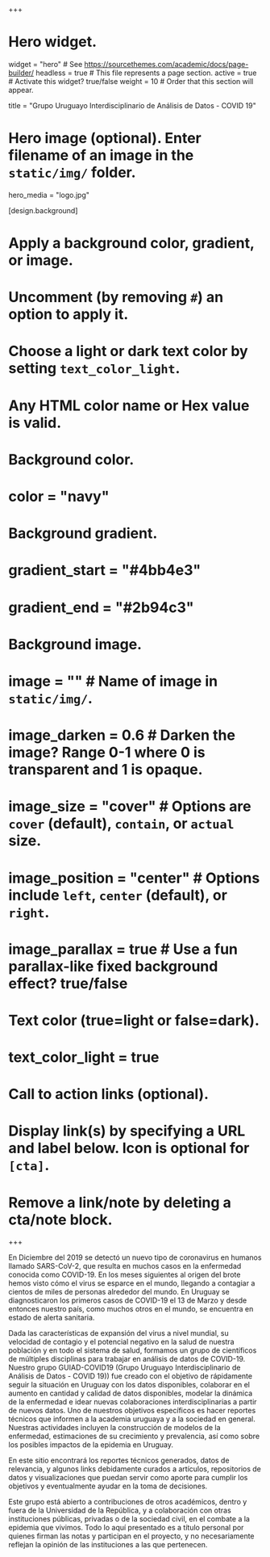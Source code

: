 +++
# Hero widget.
widget = "hero"  # See https://sourcethemes.com/academic/docs/page-builder/
headless = true  # This file represents a page section.
active = true  # Activate this widget? true/false
weight = 10  # Order that this section will appear.

title = "Grupo Uruguayo Interdisciplinario de Análisis de Datos - COVID 19"

# Hero image (optional). Enter filename of an image in the `static/img/` folder.
hero_media = "logo.jpg"

[design.background]
  # Apply a background color, gradient, or image.
  #   Uncomment (by removing `#`) an option to apply it.
  #   Choose a light or dark text color by setting `text_color_light`.
  #   Any HTML color name or Hex value is valid.

  # Background color.
  # color = "navy"
  
  # Background gradient.
  # gradient_start = "#4bb4e3"
  # gradient_end = "#2b94c3"
  
  # Background image.
  # image = ""  # Name of image in `static/img/`.
  # image_darken = 0.6  # Darken the image? Range 0-1 where 0 is transparent and 1 is opaque.
  # image_size = "cover"  #  Options are `cover` (default), `contain`, or `actual` size.
  # image_position = "center"  # Options include `left`, `center` (default), or `right`.
  # image_parallax = true  # Use a fun parallax-like fixed background effect? true/false
  
  # Text color (true=light or false=dark).
  # text_color_light = true

# Call to action links (optional).
#   Display link(s) by specifying a URL and label below. Icon is optional for `[cta]`.
#   Remove a link/note by deleting a cta/note block.

+++

En Diciembre del 2019 se detectó un nuevo tipo de coronavirus en humanos llamado SARS-CoV-2, que resulta en muchos casos en la enfermedad conocida como COVID-19. En los meses siguientes al origen del brote hemos visto cómo el virus se esparce en el mundo, llegando a contagiar a cientos de miles de personas alrededor del mundo. En Uruguay se diagnosticaron los primeros casos de COVID-19 el 13 de Marzo y desde entonces nuestro país, como muchos otros en el mundo, se encuentra en estado de alerta sanitaria.

Dada las características de expansión del virus a nivel mundial, su velocidad de contagio y el potencial negativo en la salud de nuestra población y en todo el sistema de salud, formamos un grupo de científicos de múltiples disciplinas para trabajar en análisis de datos de COVID-19. Nuestro grupo GUIAD-COVID19 (Grupo Uruguayo Interdisciplinario de Análisis de Datos - COVID 19)) fue creado con el objetivo de rápidamente seguir la situación en Uruguay con los datos disponibles, colaborar en el aumento en cantidad y calidad de datos disponibles, modelar la dinámica de la enfermedad e idear nuevas colaboraciones interdisciplinarias a partir de nuevos datos. Uno de nuestros objetivos específicos es hacer reportes técnicos que informen a la academia uruguaya y a la sociedad en general. Nuestras actividades incluyen la construcción de modelos de la enfermedad, estimaciones de su crecimiento y prevalencia, así como sobre los posibles impactos de la epidemia en Uruguay.

En este sitio encontrará los reportes técnicos generados, datos de relevancia, y algunos links debidamente curados a artículos, repositorios de datos y visualizaciones que puedan servir como aporte para cumplir los objetivos y eventualmente ayudar en la toma de decisiones.

Este grupo está abierto a contribuciones de otros académicos, dentro y fuera de la Universidad de la República, y a colaboración con otras instituciones públicas, privadas o de la sociedad civil, en el combate a la epidemia que vivimos. Todo lo aquí presentado es a título personal por quienes firman las notas y participan en el proyecto, y no necesariamente reflejan la opinión de las instituciones a las que pertenecen.

